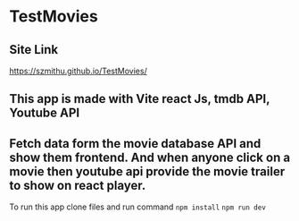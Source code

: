 ﻿# TestMovies
## Site Link
https://szmithu.github.io/TestMovies/
## This app is made with Vite react Js, tmdb API, Youtube API
## Fetch data form the movie database API and  show them frontend. And when anyone click on a movie then youtube api provide the movie trailer to show on react player.
To run this app clone files and run command
`npm install`
`npm run dev`
